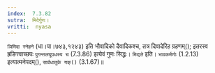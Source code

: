 ```yaml
---
index:  7.3.82
sutra:  मिदेर्गुणः।
vritti:  nyasa
---
```


`ञिमिदा स्नेहने` (धा।पा।७४३,१२४३) इति भौवादिको दैवादिकश्च, तत्र दिवादेरिह ग्रहणम्(); इतरस्व ह्रङित्त्वाच्छपः `पुगन्तलघूपधस्य च` (7.3.86) इत्येवं गुणः सिद्धः। `मिद्यते` इति। `भावकर्मणोः` (1.2.13) इत्यात्मनेपदम्(), `सार्वधातुके यक्()` (3.1.67)॥
